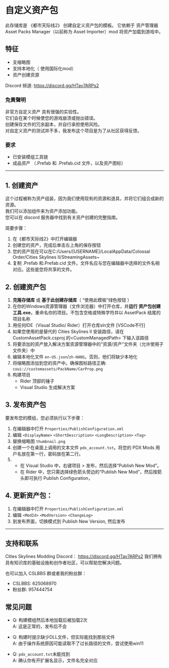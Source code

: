 ﻿# 自定义资产包
此存储库是 《都市天际线2》 创建自定义资产包的模板。
它依赖于 资产管理器 Asset Packs Manager（以前称为 Asset Importer）mod 将资产加载到游戏中。

## 特征 
- 支缩略图  
- 支持本地化（ 使用国际化mod）  
- 资产创建资源  

Discord 频道: https://discord.gg/HTav7ARPs2

### 免責聲明
非官方自定义资产 具有很强的实验性。  
它们会在某个时候使您的游戏崩溃或抛出错误。  
创建保存文件的冗余副本，并自行承担使用风险。  
对自定义资产的测试并不多，我发布这个项目是为了从社区获得反馈。  

### 要求
- 已安装模组工具链  
- 成品资产 （.Prefab 和 .Prefab.cid 文件，以及资产图标）  
---
## 1. 创建资产
这个过程被称为资产组装，因为我们使用现有的资源和道具，并将它们组合成新的资源。  
我们可以添加组件来为资产添加功能。  
您可以在 discord 服务器中找到有关资产创建的完整指南。  

简要步骤：
1. 在《都市天际线2》中打开编辑器  
2. 创建您的资产，完成后单击左上角的保存按钮  
3. 您的资产现在可以在C:/Users/[USERNAME]/LocalAppData/Colossal Order/Cities Skylines II/StreamingAssets~  
4. 复制 .Prefab 和.Prefab.cid 文件。文件名应与您在编辑器中选择的文件名相对应。这些是您将共享的文件。  

## 2. 创建资产包
1. **克隆存储库** 或 **基于此创建存储库**（ “使用此模板”绿色按钮 ）
2. 在你的Windows资源管理器（文件浏览器）中打开仓库，并**运行 资产包创建工具.exe**。重命名你的项目。不包含空格或特殊字符并以 AssetPack 结尾的项目名称
3. 用任何IDE（Visual Studio/ Rider）打开仓库sln文件 [VSCode不行]
4. 如果您使用的是替代的 Cities Skylines II 安装路径，请在 CustomAssetPack.csproj 的\<CustomManagedPath\> 下输入该路径
5. 将要添加的资产放入解决方案资源管理器中的“资源/资产”文件夹（允许使用子文件夹）中
6. 编辑本地化文件 ``en-US.json``/``zh-HANS``。否则，他们将缺少本地化  
7. 将缩略图添加到您的资产中。确保图标路径正确: ```coui://customassets/PackName/CarProp.png```
8. 构建项目
	- Rider 顶部的锤子
	- Visual Studio 生成解决方案

## 3. 发布资产包
要发布您的模组，您必须执行以下步骤：

1. 在编辑器中打开 ``Properties/PublishConfiguration.xml``
2. 编辑 ``<DisplayName>`` ``<ShortDescription>`` ``<LongDescription>`` ``<Tag>``
3. 替换缩略图 ``thumbnail.png``
4. 创建一个在桌面上调用的文本文件 ``pdx_account.txt``。将您的 PDX Mods 用户名放在第一行，密码放在第二行。
5. - 在 Visual Studio 中，右键项目 > 发布，然后选择“Publish New Mod”。
   - 在 Rider 中，您只需选择绿色箭头旁边的“Publish New Mod”，然后按箭头即可执行 Publish Configuration，


## 4. 更新资产包：
1. 在编辑器中打开 ``Properties/PublishConfiguration.xml``
2. 编辑 ``<ModId>`` ``<ModVersion>`` ``<ChangeLog>``
3. 到发布界面，切换模式到 Publish New Version, 然后发布
---
## 支持和联系
Cities Skylines Modding Discord： https://discord.gg/HTav7ARPs2
我们拥有具有知识库的基础设施和创作者社区，可以帮助您解决问题。

也可以加入 CSLBBS 群或者我的粉丝群： 
- CSLBBS: 625068970 
- 粉丝群: 957444754 

## 常见问题
- Q: 构建模组然后本地加载后被加载2次  
  A: 这是正常的，发布后不会  
  
- Q: 构建时提示缺少DLL文件，但实际能找到那些文件  
  A: 由于操作系统原因可能读取不了过长路径的文件，尝试使用win11  
  
- Q: ``pdx_account.txt``未能找到  
  A: 确认你有开扩展名显示，文件名完全对应  